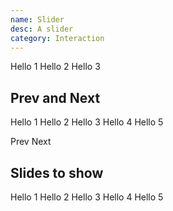 ```yaml
---
name: Slider
desc: A slider
category: Interaction
---
```


<core-knobs element="core-slider">
<core-slider navigation >
  <core-slider-item name="first">
    <core-box depth="sm" bg="ui-weak" p="lg">Hello 1</core-box>
  </core-slider-item>
  <core-slider-item name="second">
    <core-box depth="sm" bg="ui-weak" p="lg">Hello 2</core-box>
  </core-slider-item>
  <core-slider-item name="third">
    <core-box depth="sm" bg="ui-weak" p="lg">Hello 3</core-box>
  </core-slider-item>
</core-slider>
</core-knobs>

## Prev and Next

<core-knobs hideProps hideEvents element="core-slider">
<core-slider id="Controls">
  <core-slider-item name="first">
    <core-box depth="sm" bg="ui-weak" p="lg">Hello 1</core-box>
  </core-slider-item>
  <core-slider-item name="second">
    <core-box depth="sm" bg="ui-weak" p="lg">Hello 2</core-box>
  </core-slider-item>
  <core-slider-item name="third">
    <core-box depth="sm" bg="ui-weak" p="lg">Hello 3</core-box>
  </core-slider-item>
  <core-slider-item name="fourth">
    <core-box depth="sm" bg="ui-weak" p="lg">Hello 4</core-box>
  </core-slider-item>
  <core-slider-item name="fifth">
    <core-box depth="sm" bg="ui-weak" p="lg">Hello 5</core-box>
  </core-slider-item>
</core-slider>

<core-button onclick="Controls.prev()">Prev</core-button>
<core-button onclick="Controls.next()">Next</core-button>

</core-knobs>

## Slides to show

<core-knobs  element="core-slider">
<style>
  .three {
    --core-slider-item-gap: var(--core-space-md);
    --core-slider-padding: var(--core-space-md);
    --core-slider-item-width: 33.33%;
  }
</style>

<core-slider class="three" snap-align="center">
  <core-slider-item name="first">
    <core-box depth="sm" bg="ui-weak" p="lg">Hello 1</core-box>
  </core-slider-item>
  <core-slider-item name="second">
    <core-box depth="sm" bg="ui-weak" p="lg">Hello 2</core-box>
  </core-slider-item>
  <core-slider-item name="third">
    <core-box depth="sm" bg="ui-weak" p="lg">Hello 3</core-box>
  </core-slider-item>
  <core-slider-item name="fourth">
    <core-box depth="sm" bg="ui-weak" p="lg">Hello 4</core-box>
  </core-slider-item>
  <core-slider-item name="fifth">
    <core-box depth="sm" bg="ui-weak" p="lg">Hello 5</core-box>
  </core-slider-item>
</core-slider>
</core-knobs>

